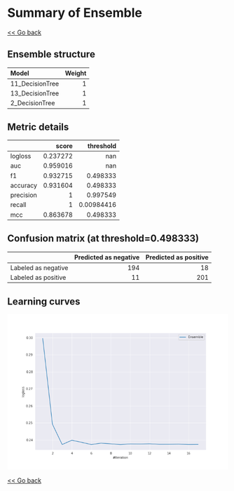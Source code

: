 # Summary of Ensemble

[<< Go back](../README.md)


## Ensemble structure
| Model           |   Weight |
|:----------------|---------:|
| 11_DecisionTree |        1 |
| 13_DecisionTree |        1 |
| 2_DecisionTree  |        1 |

## Metric details
|           |    score |    threshold |
|:----------|---------:|-------------:|
| logloss   | 0.237272 | nan          |
| auc       | 0.959016 | nan          |
| f1        | 0.932715 |   0.498333   |
| accuracy  | 0.931604 |   0.498333   |
| precision | 1        |   0.997549   |
| recall    | 1        |   0.00984416 |
| mcc       | 0.863678 |   0.498333   |


## Confusion matrix (at threshold=0.498333)
|                     |   Predicted as negative |   Predicted as positive |
|:--------------------|------------------------:|------------------------:|
| Labeled as negative |                     194 |                      18 |
| Labeled as positive |                      11 |                     201 |

## Learning curves
![Learning curves](learning_curves.png)

[<< Go back](../README.md)
